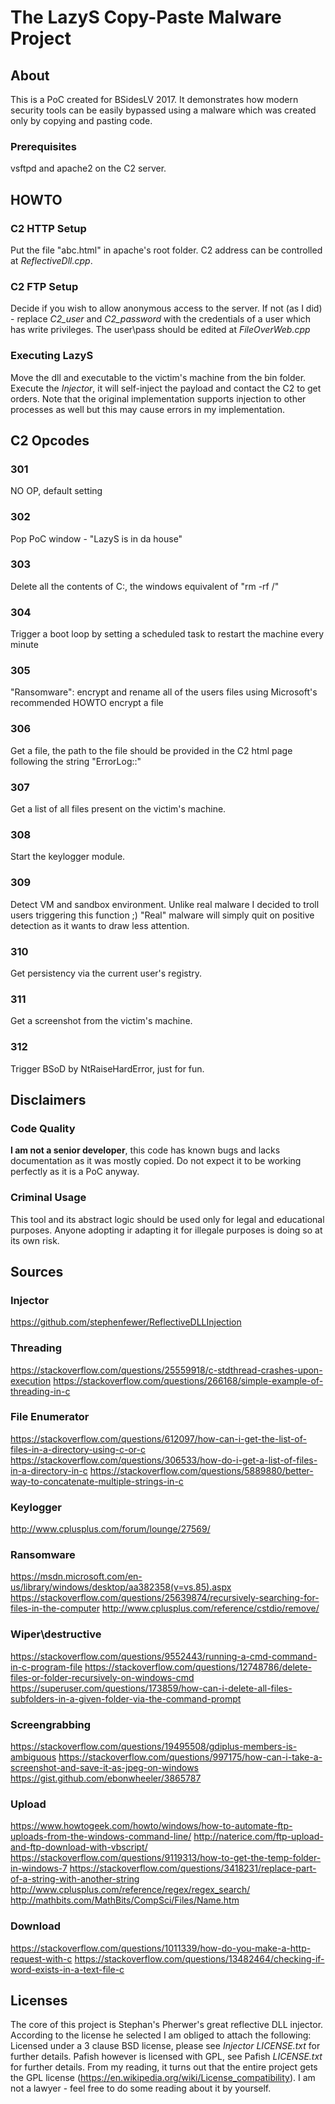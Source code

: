 # The LazyS Copy-Paste Malware Project

## About
This is a PoC created for BSidesLV 2017.
It demonstrates how modern security tools can be easily bypassed using a malware which was created only by copying and pasting code.

### Prerequisites
vsftpd and apache2 on the C2 server.

## HOWTO
### C2 HTTP Setup
Put the file "abc.html" in apache's root folder. 
C2 address can be controlled at *ReflectiveDll.cpp*.

### C2 FTP Setup
Decide if you wish to allow anonymous access to the server.
If not (as I did) - replace *C2_user* and *C2_password* with the credentials of a user which has write privileges.
The user\pass should be edited at *FileOverWeb.cpp*

### Executing LazyS
Move the dll and executable to the victim's machine from the bin folder.
Execute the _Injector_, it will self-inject the payload and contact the C2 to get orders.
Note that the original implementation supports injection to other processes as well but this may cause errors in my implementation. 

## C2 Opcodes
### 301
NO OP, default setting

### 302
Pop PoC window - "LazyS is in da house"

### 303
Delete all the contents of C:, the windows equivalent of "rm -rf /"

### 304
Trigger a boot loop by setting a scheduled task to restart the machine every minute

### 305
"Ransomware": encrypt and rename all of the users files using Microsoft's recommended HOWTO encrypt a file

### 306
Get a file, the path to the file should be provided in the C2 html page following the string "ErrorLog::"

### 307
Get a list of all files present on the victim's machine.

### 308
Start the keylogger module.

### 309
Detect VM and sandbox environment. Unlike real malware I decided to troll users triggering this function ;)
"Real" malware will simply quit on positive detection as it wants to draw less attention.

### 310
Get persistency via the current user's registry.

### 311
Get a screenshot from the victim's machine.

### 312
Trigger BSoD by NtRaiseHardError, just for fun.

## Disclaimers
### Code Quality
**I am not a senior developer**, this code has known bugs and lacks documentation as it was mostly copied.
Do not expect it to be working perfectly as it is a PoC anyway.

### Criminal Usage
This tool and its abstract logic should be used only for legal and educational purposes.
Anyone adopting ir adapting it for illegale purposes is doing so at its own risk.

## Sources
### Injector
https://github.com/stephenfewer/ReflectiveDLLInjection
 
### Threading
https://stackoverflow.com/questions/25559918/c-stdthread-crashes-upon-execution
https://stackoverflow.com/questions/266168/simple-example-of-threading-in-c
 
### File Enumerator
https://stackoverflow.com/questions/612097/how-can-i-get-the-list-of-files-in-a-directory-using-c-or-c
https://stackoverflow.com/questions/306533/how-do-i-get-a-list-of-files-in-a-directory-in-c
https://stackoverflow.com/questions/5889880/better-way-to-concatenate-multiple-strings-in-c
 
### Keylogger
http://www.cplusplus.com/forum/lounge/27569/
 
### Ransomware
https://msdn.microsoft.com/en-us/library/windows/desktop/aa382358(v=vs.85).aspx
https://stackoverflow.com/questions/25639874/recursively-searching-for-files-in-the-computer
http://www.cplusplus.com/reference/cstdio/remove/
 
### Wiper\destructive
https://stackoverflow.com/questions/9552443/running-a-cmd-command-in-c-program-file
https://stackoverflow.com/questions/12748786/delete-files-or-folder-recursively-on-windows-cmd
https://superuser.com/questions/173859/how-can-i-delete-all-files-subfolders-in-a-given-folder-via-the-command-prompt

### Screengrabbing
https://stackoverflow.com/questions/19495508/gdiplus-members-is-ambiguous
https://stackoverflow.com/questions/997175/how-can-i-take-a-screenshot-and-save-it-as-jpeg-on-windows
https://gist.github.com/ebonwheeler/3865787
 
### Upload
https://www.howtogeek.com/howto/windows/how-to-automate-ftp-uploads-from-the-windows-command-line/
http://naterice.com/ftp-upload-and-ftp-download-with-vbscript/
https://stackoverflow.com/questions/9119313/how-to-get-the-temp-folder-in-windows-7
https://stackoverflow.com/questions/3418231/replace-part-of-a-string-with-another-string
http://www.cplusplus.com/reference/regex/regex_search/
http://mathbits.com/MathBits/CompSci/Files/Name.htm
 
### Download
https://stackoverflow.com/questions/1011339/how-do-you-make-a-http-request-with-c
https://stackoverflow.com/questions/13482464/checking-if-word-exists-in-a-text-file-c

## Licenses
The core of this project is Stephan's Pherwer's great reflective DLL injector. According to the license he selected I am obliged to attach the following:
Licensed under a 3 clause BSD license, please see _Injector LICENSE.txt_ for further details.
Pafish however is licensed with GPL, see Pafish _LICENSE.txt_ for further details.
From my reading, it turns out that the entire project gets the GPL license (https://en.wikipedia.org/wiki/License_compatibility).
I am not a lawyer - feel free to do some reading about it by yourself.
